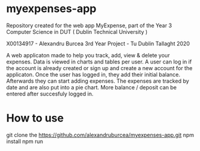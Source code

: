 # myexpenses-app
Repository created for the web app MyExpense, part of the Year 3 Computer Science in DUT ( Dublin Technical University ) 


X00134917 - Alexandru Burcea 
3rd Year Project - Tu Dublin Tallaght 2020 

A web applicaton made to help you track, add, view & delete your expenses. Data is viewed in charts and tables per user.
A user can log in if the account is already created or sign up and create a new account for the applicaton.
Once the user has logged in, they add their initial balance. Afterwards they can start adding
expenses. The expenses are tracked by date and are also put into a pie chart. 
More balance / deposit can be entered after succesfuly logged in. 


# How to use

git clone the https://github.com/alexandruburcea/myexpenses-app.git
npm install
npm run 
